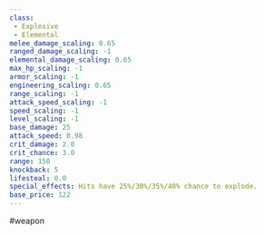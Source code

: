 ```yaml
---
class: 
 - Explosive
 - Elemental
melee_damage_scaling: 0.65
ranged_damage_scaling: -1
elemental_damage_scaling: 0.65
max_hp_scaling: -1
armor_scaling: -1
engineering_scaling: 0.65
range_scaling: -1
attack_speed_scaling: -1
speed_scaling: -1
level_scaling: -1
base_damage: 25
attack_speed: 0.98
crit_damage: 2.0
crit_chance: 3.0
range: 150
knockback: 5
lifesteal: 0.0
special_effects: Hits have 25%/30%/35%/40% chance to explode.
base_price: 122
---
```

#weapon